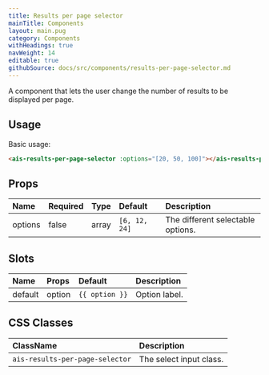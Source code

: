 ```yaml
---
title: Results per page selector
mainTitle: Components
layout: main.pug
category: Components
withHeadings: true
navWeight: 14
editable: true
githubSource: docs/src/components/results-per-page-selector.md
---
```


A component that lets the user change the number of results to be displayed per page.

## Usage

Basic usage:

```html
<ais-results-per-page-selector :options="[20, 50, 100]"></ais-results-per-page-selector>
```

## Props

| Name    | Required | Type  | Default       | Description                       |
|:--------|:---------|:------|:--------------|:----------------------------------|
| options | false    | array | `[6, 12, 24]` | The different selectable options. |


## Slots

| Name    | Props  | Default        | Description   |
|:--------|:-------|:---------------|:--------------|
| default | option | `{{ option }}` | Option label. |

## CSS Classes

| ClassName                       | Description             |
|:--------------------------------|:------------------------|
| `ais-results-per-page-selector` | The select input class. |
